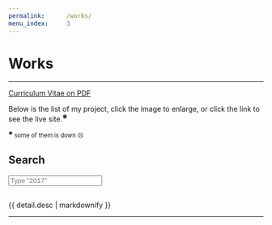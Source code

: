 ```yaml
---
permalink:      /works/
menu_index:     3
---
```

# Works

---

[Curriculum Vitae on PDF][cv-pdf]

Below is the list of my project, click the image to enlarge, or click the link to see the live site.<sup>✱</sup>

<small><sup>✱</sup> some of them is down ☹</small>

<div class="card white no-print">
  <h2>Search</h2>
  <p><input id="omnibox" type="search" placeholder='Type "2017"'/></p>
</div>

<div>
  <div class="work-list align-left">
    <div class="row"><!--
      {% for q in site.data.timeline %} {% if q.detail %}
      {% for detail in q.detail %} {% if detail.img and detail.desc %}
      --><div class="col-sm-1 col-md-1-2 work" data-id="{{ detail.uri }}">
        <p> <span class="ratio ratio-16-9 {{ detail.live }}">
          <a href="{{ detail.uri }}" title='{">":"modal","header":"{{ detail.title | smartify }}","className":"full align-center"}'>
            <img class="lazyload" data-src="{{ detail.img }}" src="data:image/gif;base64,R0lGODlhAQABAIAAAAAAAP///yH5BAEAAAAALAAAAAABAAEAAAIBRAA7">
          </a>
        </span> </p>
        <div> {{ detail.desc | markdownify }} </div>
      </div><!--
      {% endif %} {% endfor %}
      {% endif %} {% endfor %}
      --></div>
  </div>
</div>

---
[cv-pdf]: /assets/docs/gunawan.wijaya.pdf ' '
